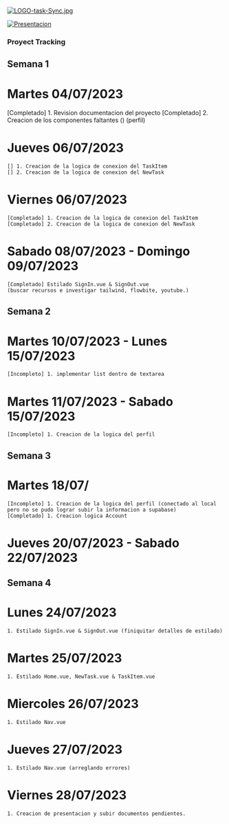
[![LOGO-task-Sync.jpg](https://i.postimg.cc/3wzNj8pm/LOGO-task-Sync.jpg)](https://postimg.cc/mcNTBGmg)

[![Presentacion](https://i.postimg.cc/PJkBQYNY/Artboard-1-100.jpg)](https://postimg.cc/ygvQVJm8)



### Proyect Tracking
## Semana 1
# Martes 04/07/2023
[Completado] 1. Revision documentacion del proyecto
[Completado] 2. Creacion de los componentes faltantes () (perfil)
# Jueves 06/07/2023
    [] 1. Creacion de la logica de conexion del TaskItem
    [] 2. Creacion de la logica de conexion del NewTask

# Viernes 06/07/2023
    [Completado] 1. Creacion de la logica de conexion del TaskItem
    [Completado] 2. Creacion de la logica de conexion del NewTask

# Sabado 08/07/2023 - Domingo 09/07/2023
    [Completado] Estilado SignIn.vue & SignOut.vue
    (buscar recursos e investigar tailwind, flowbite, youtube.)
## Semana 2
# Martes 10/07/2023 - Lunes 15/07/2023
    [Incompleto] 1. implementar list dentro de textarea
# Martes 11/07/2023 - Sabado 15/07/2023
    [Incompleto] 1. Creacion de la logica del perfil
## Semana 3
# Martes 18/07/
    [Incompleto] 1. Creacion de la logica del perfil (conectado al local pero no se pudo lograr subir la informacion a supabase)
    [Completado] 1. Creacion logica Account
# Jueves 20/07/2023 - Sabado 22/07/2023
## Semana 4
# Lunes 24/07/2023
    1. Estilado SignIn.vue & SignOut.vue (finiquitar detalles de estilado)
# Martes 25/07/2023
    1. Estilado Home.vue, NewTask.vue & TaskItem.vue
# Miercoles 26/07/2023
    1. Estilado Nav.vue
# Jueves 27/07/2023
    1. Estilado Nav.vue (arreglando errores)
# Viernes 28/07/2023
    1. Creacion de presentacion y subir documentos pendientes.